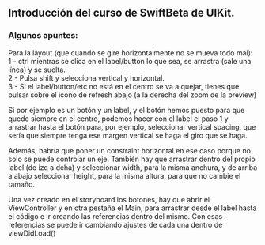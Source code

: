 ## Introducción del curso de SwiftBeta de UIKit.

### Algunos apuntes:

Para la layout (que cuando se gire horizontalmente no se mueva todo mal): 
<br>1 - ctrl mientras se clica en el label/button lo que sea, se arrastra (sale una línea) y se suelta. 
<br>2 - Pulsa shift y selecciona vertical y horizontal. 
<br>3 - Si el label/button/etc no está en el centro se va a quejar, tienes que pulsar sobre el icono de refresh 
abajo (a la derecha del zoom de la preview)

Si por ejemplo es un botón y un label, y el botón hemos puesto para que quede siempre en el centro, podemos 
hacer con el label el paso 1 y arrastrar hasta el botón para, por ejemplo, seleccionar vertical spacing, 
que sería que siempre tenga ese margen vertical se haga el giro que se haga.

Además, habría que poner un constraint horizontal en ese caso porque no solo se puede controlar un eje.
También hay que arrastrar dentro del propio label (de izq a dcha) y seleccionar width, para la misma anchura, 
y de arriba a abajo seleccionar height, para la misma altura, para que no cambie el tamaño.

Una vez creado en el storyboard los botones, hay que abrir el ViewController y en otra pestaña el Main, para 
arrastrar desde el label hasta el código e ir creando las referencias dentro del mismo.
Con esas referencias se puede ir cambiando ajustes de cada una dentro de viewDidLoad()
